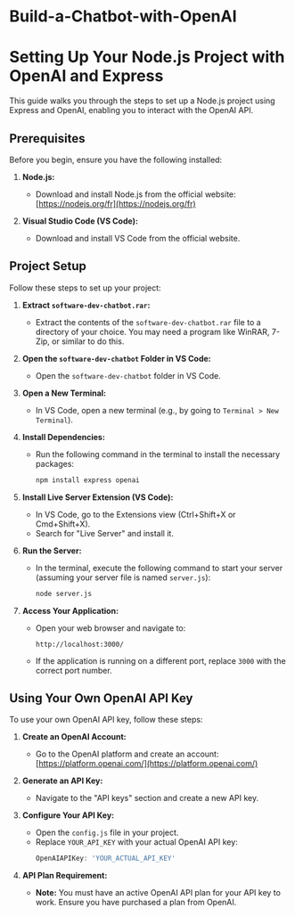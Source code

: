 # Build-a-Chatbot-with-OpenAI

# Setting Up Your Node.js Project with OpenAI and Express

This guide walks you through the steps to set up a Node.js project using Express and OpenAI, enabling you to interact with the OpenAI API.

## Prerequisites

Before you begin, ensure you have the following installed:

1.  **Node.js:**
    * Download and install Node.js from the official website: [https://nodejs.org/fr](https://nodejs.org/fr)

2.  **Visual Studio Code (VS Code):**
    * Download and install VS Code from the official website.

## Project Setup

Follow these steps to set up your project:

1.  **Extract `software-dev-chatbot.rar`:**
    * Extract the contents of the `software-dev-chatbot.rar` file to a directory of your choice. You may need a program like WinRAR, 7-Zip, or similar to do this.

2.  **Open the `software-dev-chatbot` Folder in VS Code:**
    * Open the `software-dev-chatbot` folder in VS Code.

3.  **Open a New Terminal:**
    * In VS Code, open a new terminal (e.g., by going to `Terminal > New Terminal`).

4.  **Install Dependencies:**
    * Run the following command in the terminal to install the necessary packages:
        ```bash
        npm install express openai
        ```

5.  **Install Live Server Extension (VS Code):**
    * In VS Code, go to the Extensions view (Ctrl+Shift+X or Cmd+Shift+X).
    * Search for "Live Server" and install it.

6.  **Run the Server:**
    * In the terminal, execute the following command to start your server (assuming your server file is named `server.js`):
        ```bash
        node server.js
        ```

7.  **Access Your Application:**
    * Open your web browser and navigate to:
        ```
        http://localhost:3000/
        ```
    * If the application is running on a different port, replace `3000` with the correct port number.

## Using Your Own OpenAI API Key

To use your own OpenAI API key, follow these steps:

1.  **Create an OpenAI Account:**
    * Go to the OpenAI platform and create an account: [https://platform.openai.com/](https://platform.openai.com/)

2.  **Generate an API Key:**
    * Navigate to the "API keys" section and create a new API key.

3.  **Configure Your API Key:**
    * Open the `config.js` file in your project.
    * Replace `YOUR_API_KEY` with your actual OpenAI API key:
        ```javascript
        OpenAIAPIKey: 'YOUR_ACTUAL_API_KEY'
        ```

4.  **API Plan Requirement:**
    * **Note:** You must have an active OpenAI API plan for your API key to work. Ensure you have purchased a plan from OpenAI.
